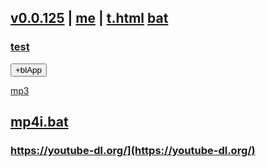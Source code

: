 ## [v0.0.125](https://github.com/littleflute/bat/edit/master/README.md) | [me](https://littleflute.github.io/bat/) | [t.html](t.html) [bat](bat)
### [test](test)

<div id = "id_div_4_plx">
  <button id = "id_btn_4_blApp">+blApp</button> 
</div> 

<script src="https://www.w3schools.com/lib/w3.js"></script>
<script src="https://littleflute.github.io/JavaScript/blclass.js" ></script>
<script src="https://littleflute.github.io/JavaScript/blApp.js"></script>
<script src="blAppPlx.js"></script>

[mp3](mp3)
## [mp4i.bat](bat/mp4index/mp4i.bat)
### https://youtube-dl.org/](https://youtube-dl.org/)
